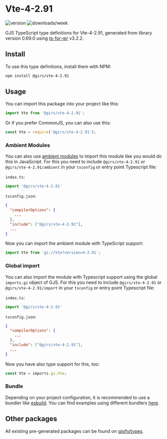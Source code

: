 
# Vte-4-2.91

![version](https://img.shields.io/npm/v/@girs/vte-4-2.91)
![downloads/week](https://img.shields.io/npm/dw/@girs/vte-4-2.91)


GJS TypeScript type definitions for Vte-4-2.91, generated from library version 0.69.0 using [ts-for-gir](https://github.com/gjsify/ts-for-gir) v3.2.2.


## Install

To use this type definitions, install them with NPM:
```bash
npm install @girs/vte-4-2.91
```

## Usage

You can import this package into your project like this:
```ts
import Vte from '@girs/vte-4-2.91';
```

Or if you prefer CommonJS, you can also use this:
```ts
const Vte = require('@girs/vte-4-2.91');
```

### Ambient Modules

You can also use [ambient modules](https://github.com/gjsify/ts-for-gir/tree/main/packages/cli#ambient-modules) to import this module like you would do this in JavaScript.
For this you need to include `@girs/vte-4-2.91` or `@girs/vte-4-2.91/ambient` in your `tsconfig` or entry point Typescript file:

`index.ts`:
```ts
import '@girs/vte-4-2.91'
```

`tsconfig.json`:
```json
{
  "compilerOptions": {
    ...
  },
  "include": ["@girs/vte-4-2.91"],
  ...
}
```

Now you can import the ambient module with TypeScript support: 

```ts
import Vte from 'gi://Vte?version=4-2.91';
```

### Global import

You can also import the module with Typescript support using the global `imports.gi` object of GJS.
For this you need to include `@girs/vte-4-2.91` or `@girs/vte-4-2.91/import` in your `tsconfig` or entry point Typescript file:

`index.ts`:
```ts
import '@girs/vte-4-2.91'
```

`tsconfig.json`:
```json
{
  "compilerOptions": {
    ...
  },
  "include": ["@girs/vte-4-2.91"],
  ...
}
```

Now you have also type support for this, too:

```ts
const Vte = imports.gi.Vte;
```

### Bundle

Depending on your project configuration, it is recommended to use a bundler like [esbuild](https://esbuild.github.io/). You can find examples using different bundlers [here](https://github.com/gjsify/ts-for-gir/tree/main/examples).

## Other packages

All existing pre-generated packages can be found on [gjsify/types](https://github.com/gjsify/types).

